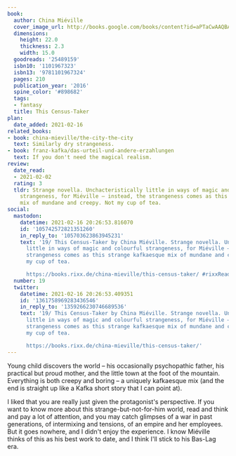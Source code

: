 ```yaml
---
book:
  author: China Miéville
  cover_image_url: http://books.google.com/books/content?id=aPTaCwAAQBAJ&printsec=frontcover&img=1&zoom=1&source=gbs_api
  dimensions:
    height: 22.0
    thickness: 2.3
    width: 15.0
  goodreads: '25489159'
  isbn10: '1101967323'
  isbn13: '9781101967324'
  pages: 210
  publication_year: '2016'
  spine_color: '#898682'
  tags:
  - fantasy
  title: This Census-Taker
plan:
  date_added: 2021-02-16
related_books:
- book: china-mieville/the-city-the-city
  text: Similarly dry strangeness.
- book: franz-kafka/das-urteil-und-andere-erzahlungen
  text: If you don't need the magical realism.
review:
  date_read:
  - 2021-02-02
  rating: 3
  tldr: Strange novella. Unchacteristically little in ways of magic and colourful
    strangeness, for Miéville – instead, the strangeness comes as this strange kafkaesque
    mix of mundane and creepy. Not my cup of tea.
social:
  mastodon:
    datetime: 2021-02-16 20:26:53.816070
    id: '105742572821351260'
    in_reply_to: '105703623863945231'
    text: '19/ This Census-Taker by China Miéville. Strange novella. Unchacteristically
      little in ways of magic and colourful strangeness, for Miéville – instead, the
      strangeness comes as this strange kafkaesque mix of mundane and creepy. Not
      my cup of tea.

      https://books.rixx.de/china-mieville/this-census-taker/ #rixxReads'
  number: 19
  twitter:
    datetime: 2021-02-16 20:26:53.409351
    id: '1361758969283436546'
    in_reply_to: '1359266230746689536'
    text: '19/ This Census-Taker by China Miéville. Strange novella. Unchacteristically
      little in ways of magic and colourful strangeness, for Miéville – instead, the
      strangeness comes as this strange kafkaesque mix of mundane and creepy. Not
      my cup of tea.

      https://books.rixx.de/china-mieville/this-census-taker/'
---
```


Young child discovers the world – his occasionally psychopathic father, his practical but proud mother, and the little
town at the foot of the mountain. Everything is both creepy and boring – a uniquely kafkaesque mix (and the end is
straight up like a Kafka short story that I can point at).

I liked that you are really just given the protagonist's perspective. If you want to know more about this
strange-but-not-for-him world, read and think and pay a lot of attention, and you may catch glimpses of a war in past
generations, of intermixing and tensions, of an empire and her employees. But it goes nowhere, and I didn't
enjoy the experience. I know Miéville thinks of this as his best work to date, and I think I'll stick to his Bas-Lag
era.
